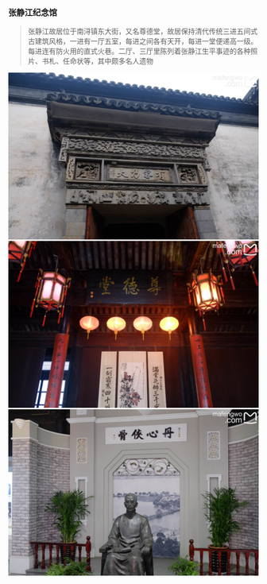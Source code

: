 ### 张静江纪念馆
> 张静江故居位于南浔镇东大街，又名尊德堂，故居保持清代传统三进五间式古建筑风格，一进有一厅五室，每进之间各有天开，每进一堂便递高一级。每进连有防火用的直式火巷。二厅、三厅里陈列着张静江生平事迹的各种照片、书札、任命状等，其中颇多名人遗物

![](topwrite/assets/南浔区/南浔古镇/张静江纪念馆01.jpeg)
![](topwrite/assets/南浔区/南浔古镇/张静江纪念馆02.jpeg)
![](topwrite/assets/南浔区/南浔古镇/张静江纪念馆03.jpeg)